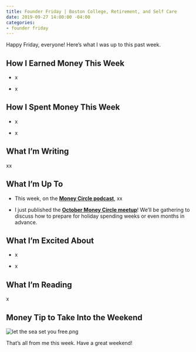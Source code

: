 ```yaml
---
title: Founder Friday | Boston College, Retirement, and Self Care
date: 2019-09-27 14:00:00 -04:00
categories:
- founder friday
---
```


Happy Friday, everyone! Here’s what I was up to this past week.

## **How I Earned Money This Week**

* x

* x

## **How I Spent Money This Week**

* x

* x

## **What I’m Writing**

xx

## **What I’m Up To**

* This week, on the **[Money Circle podcast](https://www.maggiegermano.com/podcast/choosing-between-a-free-ride-and-independence/)**, xx

* I just published the **[October Money Circle meetup](https://www.eventbrite.com/e/money-circle-preparing-for-holiday-spending-tickets-72080062407)**! We’ll be gathering to discuss how to prepare for holiday spending weeks or even months in advance.

## **What I’m Excited About**

* x

* x

## **What I’m Reading**

x

## **Money Tip to Take Into the Weekend**

![let the sea set you free.png](/uploads/let%20the%20sea%20set%20you%20free.png)

That’s all from me this week. Have a great weekend!